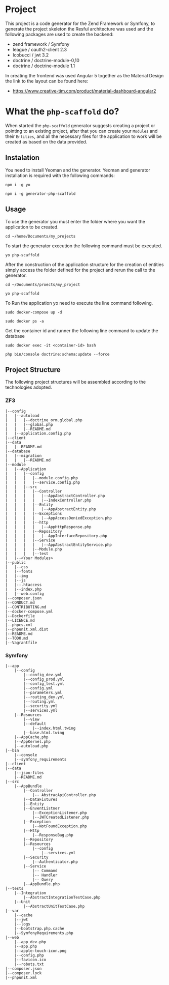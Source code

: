 # Project
This project is a code generator for the Zend Framework or Symfony, to generate the project skeleton the Resful architecture was used and the following packages are used to create the backend:
* zend framework / Symfony
* league / oauth2-client 2.3
* lcobucci / jwt 3.2
* doctrine / doctrine-module-0,10
* doctrine / doctrine-module 1.1

In creating the frontend was used Angular 5 together as the Material Design the link to the layout can be found here:
* https://www.creative-tim.com/product/material-dashboard-angular2  

# What the `php-scaffold` do?
When started the `php-scaffold` generator suggests creating a project or pointing to an existing project, after that you can create your `Modules` and their `Entities`, and all the necessary files for the application to work will be created as based on the data provided.

## Instalation
You need to install Yeoman and the generator.
Yeoman and generator installation is required with the following commands:
```
npm i -g yo
```
```
npm i -g generator-php-scaffold
```
## Usage
To use the generator you must enter the folder where you want the application to be created.

```
cd ~/home/Documents/my_projects
```
To start the generator execution the following command must be executed.
```
yo php-scaffold
```

After the construction of the application structure for the creation of entities simply access the folder defined for the project and rerun the call to the generator.
```
cd ~/Documents/proects/my_project

yo php-scaffold
```

To Run the application yo need to execute the line command following.

```
sudo docker-compose up -d

sudo docker ps -a

```
Get the container id and runner the following line command to update the database

```
sudo docker exec -it <container-id> bash

php bin/console doctrine:schema:update --force
```

## Project Structure
The following project structures will be assembled according to the technologies adopted.

### ZF3
```
|--config
|   |--autoload
|   |   |--doctrine_orm.global.php
|   |   |--global.php
|   |   |--README.md
|   |--application.config.php
|--client
|--data
|   |--README.md
|--database
|   |--migration
|   |   |--README.md
|--module
|   |--Application
|   |   |--config
|   |   |   |--module.config.php
|   |   |   |--service.config.php
|   |   |--src
|   |   |   |--Controller
|   |   |   |   |--AppAbstractController.php
|   |   |   |   |--IndexController.php
|   |   |   |--Entity
|   |   |   |   |--AppAbstractEntity.php
|   |   |   |--Exceptions
|   |   |   |   |--AppAccessDeniedException.php
|   |   |   |--http
|   |   |   |   |--AppHttpResponse.php
|   |   |   |--Repository
|   |   |   |   |--AppInterfaceRepository.php
|   |   |   |--Service
|   |   |   |   |--AppAbstractEntityService.php
|   |   |   |--Module.php
|   |   |   |--test
|   |--<Your Modules>
|--public
|   |--css
|   |--fonts
|   |--img
|   |--js
|   |--.htaccess
|   |--index.php
|   |--web.config
|--composer.json
|--CONDUCT.md
|--CONTRIBUTING.md
|--docker-compose.yml
|--Dockerfile
|--LICENCE.md
|--phpcs.xml
|--phpunit.xml.dist
|--README.md
|--TODO.md
|--Vagrantfile
```
### Symfony
```
|--app
    |--config
        |--config_dev.yml
        |--config_prod.yml
        |--config_test.yml
        |--config.yml
        |--parameters.yml
        |--routing_dev.yml
        |--routing.yml
        |--security.yml
        |--services.yml
    |--Resources
        |--view
        |--default
            |--index.html.twing
        |--base.html.twing
    |--AppCache.php
    |--AppKernel.php
    |--autoload.php
|--bin
    |--console
    |--symfony_requirements
|--client
|--data
    |--json-files
    |--README.md
|--src
    |--AppBundle
        |--Controller
            |-- AbstracApiController.php
        |--DataFixtures
        |--Entity
        |--EnventListner
            |--ExceptionListener.php
            |--JWTCreatedListener.php
        |--Exception
            |--NotFoundException.php
        |--Http
            |--ResponseBag.php
        |--Repository
        |--Resources
            |--config
                |--services.yml
        |--Security
            |--Authenticator.php
        |--Service
            |-- Command
            |-- Handler
            |-- Query
        |--AppBundle.php
|--tests
    |--Integration
        |--AbstractIntegrationTestCase.php
    |--Unit
        |--AbstractUnitTestCase.php
|--var
    |--cache
    |--jwt
    |--logs
    |--bootstrap.php.cache
    |--SymfonyRequirements.php
|--web
    |--app_dev.php
    |--app.php
    |--apple-touch-icon.png
    |--config.php
    |--favicon.ico
    |--robots.txt
|--composer.json
|--composer.lock
|--phpunit.xml
```